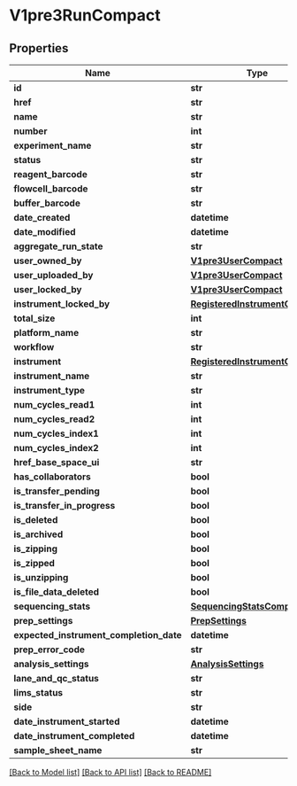 # V1pre3RunCompact

## Properties
Name | Type | Description | Notes
------------ | ------------- | ------------- | -------------
**id** | **str** |  | 
**href** | **str** |  | 
**name** | **str** |  | [optional] 
**number** | **int** |  | [optional] 
**experiment_name** | **str** |  | [optional] 
**status** | **str** |  | [optional] 
**reagent_barcode** | **str** |  | [optional] 
**flowcell_barcode** | **str** |  | [optional] 
**buffer_barcode** | **str** |  | [optional] 
**date_created** | **datetime** |  | [optional] 
**date_modified** | **datetime** |  | [optional] 
**aggregate_run_state** | **str** |  | [optional] 
**user_owned_by** | [**V1pre3UserCompact**](V1pre3UserCompact.md) |  | [optional] 
**user_uploaded_by** | [**V1pre3UserCompact**](V1pre3UserCompact.md) |  | [optional] 
**user_locked_by** | [**V1pre3UserCompact**](V1pre3UserCompact.md) |  | [optional] 
**instrument_locked_by** | [**RegisteredInstrumentCompact**](RegisteredInstrumentCompact.md) |  | [optional] 
**total_size** | **int** |  | [optional] 
**platform_name** | **str** |  | [optional] 
**workflow** | **str** |  | [optional] 
**instrument** | [**RegisteredInstrumentCompact**](RegisteredInstrumentCompact.md) |  | [optional] 
**instrument_name** | **str** |  | [optional] 
**instrument_type** | **str** |  | [optional] 
**num_cycles_read1** | **int** |  | [optional] 
**num_cycles_read2** | **int** |  | [optional] 
**num_cycles_index1** | **int** |  | [optional] 
**num_cycles_index2** | **int** |  | [optional] 
**href_base_space_ui** | **str** |  | [optional] 
**has_collaborators** | **bool** |  | [optional] 
**is_transfer_pending** | **bool** |  | [optional] 
**is_transfer_in_progress** | **bool** |  | [optional] 
**is_deleted** | **bool** |  | [optional] 
**is_archived** | **bool** |  | [optional] 
**is_zipping** | **bool** |  | [optional] 
**is_zipped** | **bool** |  | [optional] 
**is_unzipping** | **bool** |  | [optional] 
**is_file_data_deleted** | **bool** |  | [optional] 
**sequencing_stats** | [**SequencingStatsCompact**](SequencingStatsCompact.md) |  | [optional] 
**prep_settings** | [**PrepSettings**](PrepSettings.md) |  | [optional] 
**expected_instrument_completion_date** | **datetime** |  | [optional] 
**prep_error_code** | **str** |  | [optional] 
**analysis_settings** | [**AnalysisSettings**](AnalysisSettings.md) |  | [optional] 
**lane_and_qc_status** | **str** |  | [optional] 
**lims_status** | **str** |  | [optional] 
**side** | **str** |  | [optional] 
**date_instrument_started** | **datetime** |  | [optional] 
**date_instrument_completed** | **datetime** |  | [optional] 
**sample_sheet_name** | **str** |  | [optional] 

[[Back to Model list]](../README.md#documentation-for-models) [[Back to API list]](../README.md#documentation-for-api-endpoints) [[Back to README]](../README.md)

